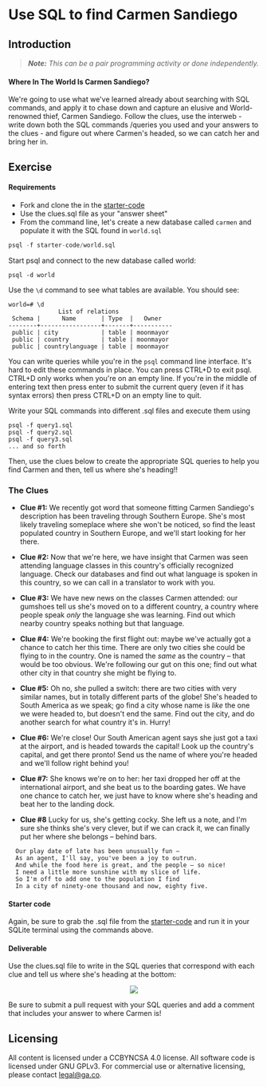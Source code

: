 # Use SQL to find Carmen Sandiego

## Introduction

> ***Note:*** _This can be a pair programming activity or done independently._

#### Where In The World Is Carmen Sandiego?

We're going to use what we've learned already about searching with SQL commands, and apply it to chase down and capture an elusive and World-renowned thief, Carmen Sandiego. Follow the clues, use the interweb - write down both the SQL commands /queries you used and your answers to the clues - and figure out where Carmen's headed, so we can catch her and bring her in.

## Exercise

#### Requirements

- Fork and clone the in the [starter-code](starter-code/world.sql)
- Use the clues.sql file as your "answer sheet"
- From the command line, let's create a new database called `carmen` and populate it with the SQL found in `world.sql`

```sql
psql -f starter-code/world.sql
```

Start psql and connect to the new database called world:

```
psql -d world
```

Use the `\d` command to see what tables are available. You should see:

```
world=# \d
              List of relations
 Schema |      Name       | Type  |   Owner   
--------+-----------------+-------+-----------
 public | city            | table | moonmayor
 public | country         | table | moonmayor
 public | countrylanguage | table | moonmayor
```

You can write queries while you're in the `psql` command line interface. It's hard
to edit these commands in place. You can press CTRL+D to exit psql. CTRL+D only works
when you're on an empty line. If you're in the middle of entering text then press enter
to submit the current query (even if it has syntax errors) then press CTRL+D on an
empty line to quit.

Write your SQL commands into different .sql files and execute them using

```
psql -f query1.sql
psql -f query2.sql
psql -f query3.sql
... and so forth
```

Then, use the clues below to create the appropriate SQL queries to help you find Carmen and then, tell us where she's heading!!

### The Clues

  - **Clue #1:** We recently got word that someone fitting Carmen Sandiego's description has been traveling through Southern Europe. She's most likely traveling someplace where she won't be noticed, so find the least populated country in Southern Europe, and we'll start looking for her there.

  - **Clue #2:** Now that we're here, we have insight that Carmen was seen attending language classes in this country's officially recognized language. Check our databases and find out what language is spoken in this country, so we can call in a translator to work with you.

  - **Clue #3:** We have new news on the classes Carmen attended: our gumshoes tell us she's moved on to a different country, a country where people speak *only* the language she was learning. Find out which nearby country speaks nothing but that language.

  - **Clue #4:** We're booking the first flight out: maybe we've actually got a chance to catch her this time. There are only two cities she could be flying to in the country. One is named the *same* as the country – that would be too obvious. We're following our gut on this one; find out what other city in that country she might be flying to.

  - **Clue #5:** Oh no, she pulled a switch: there are two cities with very similar names, but in totally different parts of the globe! She's headed to South America as we speak; go find a city whose name is *like* the one we were headed to, but doesn't end the same. Find out the city, and do another search for what country it's in. Hurry!

  - **Clue #6:** We're close! Our South American agent says she just got a taxi at the airport, and is headed towards the capital! Look up the country's capital, and get there pronto! Send us the name of where you're headed and we'll follow right behind you!

  - **Clue #7:** She knows we're on to her: her taxi dropped her off at the international airport, and she beat us to the boarding gates. We have one chance to catch her, we just have to know where she's heading and beat her to the landing dock.

  - **Clue #8** Lucky for us, she's getting cocky. She left us a note, and I'm sure she thinks she's very clever, but if we can crack it, we can finally put her where she belongs – behind bars.

```
  Our play date of late has been unusually fun –
  As an agent, I'll say, you've been a joy to outrun.
  And while the food here is great, and the people – so nice!
  I need a little more sunshine with my slice of life.
  So I'm off to add one to the population I find
  In a city of ninety-one thousand and now, eighty five.
```


#### Starter code

Again, be sure to grab the .sql file from the [starter-code](starter-code/world.sql) and run it in your SQLite terminal using the commands above.

#### Deliverable

Use the clues.sql file to write in the SQL queries that correspond with each clue and tell us where she's heading at the bottom:

<p align="center">
  <img src ="http://s3.postimg.org/8386vdt43/Screen_Shot_2015_07_08_at_8_11_25_PM.png">
</p>

Be sure to submit a pull request with your SQL queries and add a comment that includes your answer to where Carmen is!

## Licensing
All content is licensed under a CC­BY­NC­SA 4.0 license.
All software code is licensed under GNU GPLv3. For commercial use or alternative licensing, please contact legal@ga.co.

